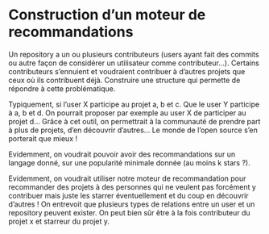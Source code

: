 # Construction d’un moteur de recommandations

Un repository a un ou plusieurs contributeurs (users ayant fait des commits ou autre façon de considérer un utilisateur comme contributeur…). 
Certains contributeurs s’ennuient et voudraient contribuer à d’autres projets que ceux où ils contribuent déjà. Construire une structure qui permette de 
répondre à cette problématique.

Typiquement, si l’user X participe au projet a, b et c. Que le user Y participe à a, b et d. On pourrait proposer par exemple au user X de participer au projet d… 
Grâce à cet outil, on permettrait à la communauté de prendre part à plus de projets, d’en découvrir d’autres… 
Le monde de l’open source s’en porterait que mieux !

Evidemment, on voudrait pouvoir avoir des recommandations sur un langage donné, sur une popularité minimale donnée (au moins k stars ?).

Evidemment, on voudrait utiliser notre moteur de recommandation pour recommander des projets à des personnes qui ne veulent pas forcément y contribuer mais 
juste les starrer éventuellement et du coup en découvrir d’autres ! On entrevoit que plusieurs types de relations entre un user et un repository peuvent exister.
 On peut bien sûr être à la fois contributeur du projet x et starreur du projet y.
